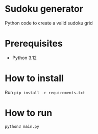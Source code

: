 # Sudoku generator

Python code to create a valid sudoku grid

# Prerequisites

- Python 3.12

# How to install

Run `pip install -r requirements.txt`

# How to run

`python3 main.py`
